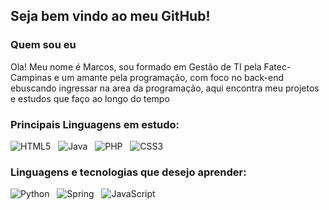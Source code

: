 ## Seja bem vindo ao meu GitHub!

### Quem sou eu

Ola! Meu nome é Marcos, sou formado em Gestão de TI pela Fatec-Campinas e um amante pela programação, com foco no back-end ebuscando ingressar na area da programação, aqui encontra meu projetos e estudos que faço ao longo do tempo

### Principais Linguagens em estudo:

![HTML5](https://img.shields.io/badge/html5-%23E34F26.svg?logo=html5&logoColor=white) &nbsp; ![Java](https://img.shields.io/badge/java-%23ED8B00.svg?logo=java&logoColor=white) &nbsp; ![PHP](https://img.shields.io/badge/php-%23777BB4.svg?logo=php&logoColor=white) &nbsp; ![CSS3](https://img.shields.io/badge/css3-%231572B6.svg?logo=css3&logoColor=white)

### Linguagens e tecnologias que desejo aprender:

![Python](https://img.shields.io/badge/python-3670A0?logo=python&logoColor=ffdd54) &nbsp; ![Spring](https://img.shields.io/badge/spring-%236DB33F.svg?logo=spring&logoColor=white) &nbsp; ![JavaScript](https://img.shields.io/badge/javascript-%23323330.svg?logo=javascript&logoColor=%23F7DF1E)

